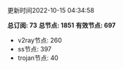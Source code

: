 更新时间2022-10-15 04:34:58

**总订阅: 73**
**总节点: 1851**
**有效节点: 697**
- v2ray节点: 260
- ss节点: 397
- trojan节点: 40
